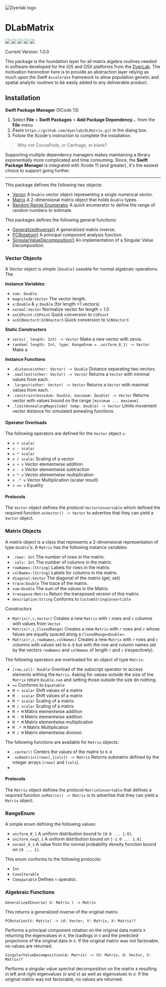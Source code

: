 ![Dyerlab logo](https://live.staticflickr.com/65535/51722755557_2368c8fb01_o_d.jpg)

# DLabMatrix

![](https://img.shields.io/badge/license-GPLv3-green) ![](https://img.shields.io/badge/maintained%3F-Yes-green) ![](https://img.shields.io/badge/swift-5.5-green) ![](https://img.shields.io/badge/iOS-14.0-green) ![](https://img.shields.io/badge/macOS-11-green)

Current Version: 1.0.0

This package is the foundation layer for all matrix algebra routines needed in software developed for the iOS and OSX platforms from the [DyerLab](https://dyerlab.org).  The motivation herenotion here is to provide an abstraction layer relying as much upon the Swift `Accelerate` framework to allow population genetic and spatial analytic routines to be easily added to any deliverable product.


<a name="Installation"></a>
## Installation

**Swift Package Manager** (XCode 13)

1. Select **File** > **Swift Packages** > **Add Package Dependency…** from the **File** menu.
2. Paste `https://github.com/dyerlab/DLMatrix.git` in the dialog box.
3. Follow the Xcode's instruction to complete the installation.

> Why not CocoaPods, or Carthage, or blank?

Supporting multiple dependency managers makes maintaining a library exponentially more complicated and time consuming.  Since, the **Swift Package Manager** is integrated with Xcode 11 (and greater), it's the easiest choice to support going further.

---

This package defines the following two objects:

- <a href="#Vector">Vector</a> A `Double` vector object representing a single numerical vector.
- <a href="#Matrix">Matrix</a> A 2-dimensional matrix object that holds `Double` types.
- <a href="#RangeEnum">Random Range Enumerator</a> A quick enumerator to define the range of random numbers to estimate.

This packages defines the following general functions:

- <a href="#GINV">GeneralizedInverse()</a> A generalized matrix inverse.
- <a href="#PCA">PCRotation()</a> A principal component analysis function.
- <a href="#SVD">SingularValueDecomposition()</a> An implementation of a Singular Value Decomposition.
 

<a name="Vector"></a>
### Vector Objects

A Vector object is simple `[Double]` useable for normal algebraic operations.  The 


**Instance Variables**:

- `sum: Double`
- `magnitude:Vector` The vector length.
- `x:Double` & `y:Double` (for length >1 vectors)
- `normal:Vector` Normalize vector for length = 1.0
- `asCGPoint:CGPoint` Quick conversion to `CGPoint`
- `asSCNVector3:SCNVector3` Quick conversion to `SCNVector3`


**Static Constructors**

- `zeros(_ length: Int) -> Vector` Make a new vector with zeros.
- `random( length: Int, type: RangeEnum = .uniform_0_1) -> Vector` Make a 
 

**Instance Functions**

- `.distance(other: Vector) -> Double` Distance separating two vectors. 
- `.smallest(other: Vector) -> Vector` Returns a `Vector` with minimal values from each.
- `.largest(other: Vector) -> Vector` Returns a `Vector` with maximal values from each. 
- `.constrain(minimum: Double, maximum: Double) -> Vector` Returns vector with values bound on the range `[minimum ... maximum]`
- `.limitAnnealingMagnitude( temp: Double) -> Vector` Limits movement vector distance for simulated annealing functions.
 
#### Operator Overloads

The following operators are defined for the `Vector` object `v`:

- `v + scalar` 
- `v - scalar`
- `v * scalar`
- `v / scalar` Scaling of a vector
- `v + v` Vector elementwise addition
- `v - v` Vector elementwise subtraction
- `v * v` Vector elementwise multiplication
- `v .* v` Vector Multiplication (scalar result)
- `v == v` Equality 

#### Protocols

The `Vector` object defines the protocol `VectorConvertable` which defined the required function `asVector() -> Vector` to advertise that they can yield a `Vector` object. 



<a name="Matrix"></a>
### Matrix Objects

A matrix object is a class that represents a 2-dimensional representation of type `Double`'s.  A `Matrix` has the following instance variables:

- `.rows: Int` The number of rows in the matrix.
- `.cols: Int` The number of columns in the matrix.
- `rowNames:[String]` Labels for rows in the matrix.
- `colNames:[String]` Labels for columns in the matrix.
- `diagonal:Vector` The diagonal of the matrix (get, set)
- `trace:Double` The trace of the matrix.
- `sum:Double` The sum of the values in the Matrix.
- `transpose:Matrix` Return the transposed version of this matrix.
- `description:String` Conforms to `CustomStringConvertible`

Constructors
- `Matrix(r,c,Vector)` Creates a new `Matrix` with `r` rows and `c` columns with values from `Vector`.
- `Matrix(r,c,ClosedRange)` Creates a new `Matrix` with `r` rows and `c` whose falues are equally spaced along a `ClosedRange<Double>`.
- `Matrix(r,c,rowNames,colNames)` Creates a new `Matrix` with `r` rows and `c` columns with values set to `0.0` but with the row and column names set by the vectors `rowNames` and `colNames` of length `r` and `c` (respectively).


The following operators are overloaded for an object of type `Matrix`:

- `[row,col]: Double` Overload of the subscript operator to access elements withing the `Matrix`.  Asking for values outside the size of the `Matrix` return `Double.nan` and setting those outside the size do nothing.
- `==` Conforms to `Equatable`
- `M + scalar` Shift values of a matrix
- `M - scalar` Shift values of a matrix
- `M * scalar` Scaling of a matrix
- `M / scalar` Scaling of a matrix
- `M + M` Matrix elementwise addition
- `M - M` Matrix elementwise addition
- `M * M` Matrix elementwise multiplication
- `M .* M` Matrix Multiplication 
- `M / M` Matrix elementwise division

The following functions are available for `Matrix` objects:
- `.center()` Centers the values of the matrix to `0.0`
- `.submatrix([rows],[cols]) -> Matrix` Returns submatrix defined by the integer arrays `[rows]` and `[cols`].
-  

#### Protocols

The `Matrix` object defines the protocol `MatrixConvertable` that defines a required function `asMatrix() -> Matrix` is to advertise that they can yield a `Matrix` object. 

<a name="RangeEnum"></a>
### RangeEnum

A simple enum defining the following values:
- `uniform_0_1` A uniform distribution bound to `[0.0 ... 1.0]`.
- `uniform_neg1_1` A uniform distribution bound on `[-1.0 ... 1.0]`.
- `normal_0_1` A value from the normal probability density function bound on `[0 ... 1]`.

This enum conforms to the following protocols:
- `Int`
- `CaseIterable`
- `Comoparable` Defines `<` operator.


### Algebraic Functions

<a name="GINV"></a> 

`GeneralizedInverse( X: Matrix ) -> Matrix` 

This returns a generalized inverse of the original matrix.

<a name="PCA"></a>

`PCRotation(X: Matrix) -> (d: Vector, V: Matrix, X: Matrix)?`

Performs a principal component rotation on the original data matrix `X` returning the eigenvalues in `d`, the loadings in `V` and the predicted projections of the original data in `X`.  If the original matrix was not factorable, no values are returned.

<a name="SVD"></a>

`SingularValueDecomposition(A: Matrix) -> (U: Matrix, d: Vector, V: Matrix)?` 

Performs a singular value spectral decomposition on the matrix `A` resulting in left and right eigenvalues (`U` and `V`) as well as eigenvalues in `d`. If the original matrix was not factorable, no values are returned.


